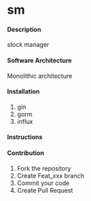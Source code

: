 # sm

#### Description
stock manager

#### Software Architecture
Monolithic architecture

#### Installation

1. gin
2. gorm
3. influx 

#### Instructions


#### Contribution

1. Fork the repository
2. Create Feat_xxx branch
3. Commit your code
4. Create Pull Request